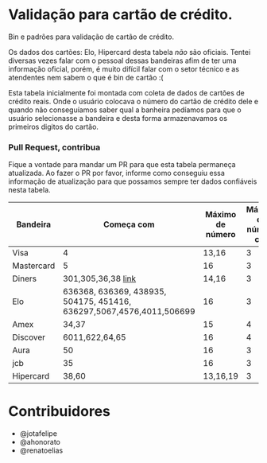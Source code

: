 Validação para cartão de crédito.
====================

Bin e padrões para validação de cartão de crédito.


Os dados dos cartões: Elo, Hipercard desta tabela *não* são oficiais.
Tentei diversas vezes falar com o pessoal dessas bandeiras afim de ter uma informação oficial, porém, é muito difícil falar com o setor técnico e as atendentes nem sabem o que é bin de cartão :(

Esta tabela inicialmente foi montada com coleta de dados de cartões de crédito reais. Onde o usuário colocava o número do cartão de crédito dele e quando não conseguíamos saber qual a banheira pedíamos para que o usuário selecionasse a bandeira e desta forma armazenavamos os primeiros digitos do cartão.

### Pull Request, contribua

Fique a vontade para mandar um PR para que esta tabela permaneça atualizada. Ao fazer o PR por favor, informe como conseguiu essa informação de atualização para que possamos sempre ter dados confiáveis nesta tabela.


| Bandeira   | Começa com                                  | Máximo de número | Máximo de número cvc |
| ---------- | ------------------------------------------- | ---------------- | -------------------- |
| Visa       | 4                                           | 13,16            | 3                    |
| Mastercard | 5                                           | 16               | 3                    |
| Diners     | 301,305,36,38 [link](http://bin-iin.com/American-Express-BIN-List.html)                               | 14,16            | 3                    |
| Elo        | 636368, 636369, 438935, 504175, 451416, 636297,5067,4576,4011,506699 | 16               | 3                    |
| Amex       | 34,37                                       | 15               | 4                    |
| Discover   | 6011,622,64,65                              | 16               | 4                    |
| Aura       | 50                                          | 16               | 3                    |
| jcb        | 35                                          | 16               | 3                    |
| Hipercard  | 38,60                                       | 13,16,19         | 3                    |


# Contribuidores

- @jotafelipe
- @ahonorato 
- @renatoelias
